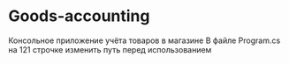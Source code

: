 # Goods-accounting
Консольное приложение учёта товаров в магазине
В файле Program.cs на 121 строчке изменить путь перед использованием
